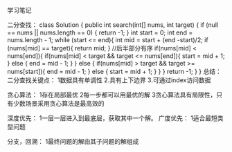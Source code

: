 学习笔记

二分查找：
class Solution {
    public int search(int[] nums, int target) {
        if (null == nums || nums.length == 0) {
            return -1;
        }
        int start = 0;
        int end = nums.length - 1;
        while (start <= end){
            int mid = start + (end -start)/2;
            if (nums[mid] == target){
                return mid;
            }
            //后半部分有序
            if(nums[mid] < nums[end]){
                if(nums[mid] < target && target <= nums[end]){
                    start = mid + 1;
                } else {
                    end = mid - 1;
                }
            } else {
                if(nums[mid] > target && target >= nums[start]){
                    end = mid - 1;
                } else {
                    start = mid + 1;
                }
            }
        }
        return -1;
    }
}
总结：
二分查找关键点：
1数据具有单调性
2.具有上下边界
3.可通过index访问数据

贪心算法：
1存在局部最优
2每一步都可以用最优的解
3贪心算法具有局限性，只有少数场景采用贪心算法是最高效的

深度优先：
1一层一层进入到最底层，获取其中一个解。
广度优先：
1适合最短类型问题

分支，回溯：
1最终问题的解由其子问题的解组成